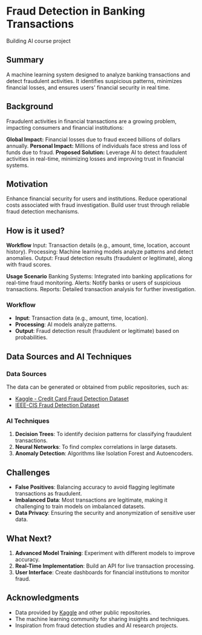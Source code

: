 # Fraud Detection in Banking Transactions

Building AI course project

## Summary
A machine learning system designed to analyze banking transactions and detect fraudulent activities. It identifies suspicious patterns, minimizes financial losses, and ensures users' financial security in real time.

## **Background**
Fraudulent activities in financial transactions are a growing problem, impacting consumers and financial institutions:

**Global Impact:** Financial losses due to fraud exceed billions of dollars annually.
**Personal Impact:** Millions of individuals face stress and loss of funds due to fraud.
**Proposed Solution:** Leverage AI to detect fraudulent activities in real-time, minimizing losses and improving trust in financial systems.

## **Motivation**
Enhance financial security for users and institutions.
Reduce operational costs associated with fraud investigation.
Build user trust through reliable fraud detection mechanisms.

## **How is it used?**

**Workflow**
Input: Transaction details (e.g., amount, time, location, account history).
Processing: Machine learning models analyze patterns and detect anomalies.
Output: Fraud detection results (fraudulent or legitimate), along with fraud scores.

**Usage Scenario**
Banking Systems: Integrated into banking applications for real-time fraud monitoring.
Alerts: Notify banks or users of suspicious transactions.
Reports: Detailed transaction analysis for further investigation.

### **Workflow**
- **Input**: Transaction data (e.g., amount, time, location).
- **Processing**: AI models analyze patterns.
- **Output**: Fraud detection result (fraudulent or legitimate) based on probabilities.

## **Data Sources and AI Techniques**
### **Data Sources**
The data can be generated or obtained from public repositories, such as:
- [Kaggle - Credit Card Fraud Detection Dataset](https://www.kaggle.com/datasets/mlg-ulb/creditcardfraud)
- [IEEE-CIS Fraud Detection Dataset](https://www.kaggle.com/competitions/ieee-fraud-detection)

### **AI Techniques**
1. **Decision Trees**: To identify decision patterns for classifying fraudulent transactions.
2. **Neural Networks**: To find complex correlations in large datasets.
3. **Anomaly Detection**: Algorithms like Isolation Forest and Autoencoders.

## **Challenges**
- **False Positives**: Balancing accuracy to avoid flagging legitimate transactions as fraudulent.
- **Imbalanced Data**: Most transactions are legitimate, making it challenging to train models on imbalanced datasets.
- **Data Privacy**: Ensuring the security and anonymization of sensitive user data.

## **What Next?**
1. **Advanced Model Training**: Experiment with different models to improve accuracy.
2. **Real-Time Implementation**: Build an API for live transaction processing.
3. **User Interface**: Create dashboards for financial institutions to monitor fraud.

## **Acknowledgments**
- Data provided by [Kaggle](https://www.kaggle.com/) and other public repositories.
- The machine learning community for sharing insights and techniques.
- Inspiration from fraud detection studies and AI research projects.


